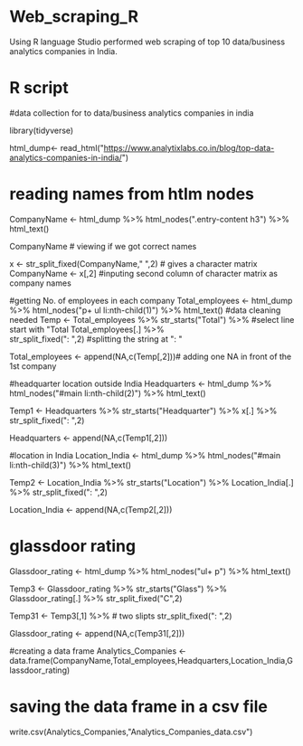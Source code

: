 # Web_scraping_R
Using R language Studio performed web scraping of top 10 data/business analytics companies in India.
# R script

#data collection for to data/business analytics companies in india

library(tidyverse)

 html_dump<- read_html("https://www.analytixlabs.co.in/blog/top-data-analytics-companies-in-india/")

# reading names from htlm nodes
CompanyName <- html_dump %>% 
  html_nodes(".entry-content h3") %>% 
  html_text()

CompanyName # viewing if we got correct names

x <- str_split_fixed(CompanyName," ",2) # gives a character matrix
CompanyName <- x[,2] #inputing second column of character matrix as company names

#getting No. of employees in each company
Total_employees <- html_dump %>% 
  html_nodes("p+ ul li:nth-child(1)") %>% 
  html_text() 
#data cleaning needed
Temp <- Total_employees %>% 
  str_starts("Total") %>%  #select line start with "Total
  Total_employees[.] %>%    
  str_split_fixed(": ",2)  #splitting the string at ": "
  
Total_employees <-  append(NA,c(Temp[,2]))# adding one NA in front of the 1st company
  
#headquarter location outside India
Headquarters  <- html_dump %>% 
  html_nodes("#main li:nth-child(2)") %>% 
  html_text() 

Temp1 <- Headquarters %>% 
  str_starts("Headquarter") %>%
  x[.] %>% 
  str_split_fixed(": ",2)

Headquarters <- append(NA,c(Temp1[,2]))

#location in India
Location_India <- html_dump %>% 
  html_nodes("#main li:nth-child(3)") %>% 
  html_text()

Temp2 <- Location_India %>% 
  str_starts("Location") %>% 
  Location_India[.] %>% 
  str_split_fixed(": ",2)

Location_India <- append(NA,c(Temp2[,2]))    

# glassdoor rating
Glassdoor_rating <- html_dump %>% 
  html_nodes("ul+ p") %>% 
  html_text()

Temp3 <- Glassdoor_rating %>% 
  str_starts("Glass") %>% 
  Glassdoor_rating[.] %>% 
  str_split_fixed("C",2)

Temp31 <- Temp3[,1] %>% # two slipts
  str_split_fixed(": ",2)

Glassdoor_rating <- append(NA,c(Temp31[,2]))

#creating a data frame
Analytics_Companies <- data.frame(CompanyName,Total_employees,Headquarters,Location_India,Glassdoor_rating)
  
# saving the data frame in a csv file
write.csv(Analytics_Companies,"Analytics_Companies_data.csv")
